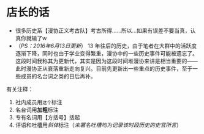 # 店长的话

- 很多历史系【漫协正义考古队】考古所得……所以…如果有误差不要当真，认真你就输了w
- （*PS：2016年6月13日更新*） 13 年往后的历史，由于笔者在大群中的活跃度逐渐下降，同时也由于学业变得繁重，漫协中的一些历史事件可能被遗忘了。这段时间我称其为更新代，其实是因为这段时间堆漫协来讲是相当重要的——此时漫协正从衰落重新走向复兴。目前先更新出一些重点的历史事件，至于一些成员的名台词之类的日后再补。

有关注释：
1. 社内成员用`这个`标注
2. 名台词用**加粗**标注
3. 专有名词用【方括号】括起
4. 评语和吐槽用*斜体*标注（*未署名吐槽均为记录该时段历史的史官所言*）